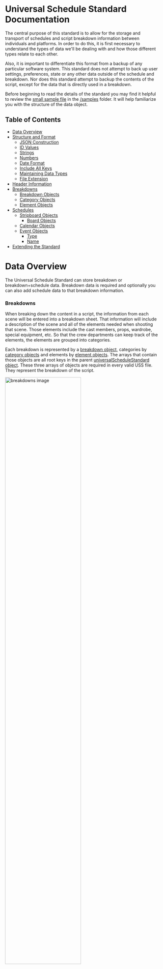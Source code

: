 # **Universal Schedule Standard Documentation**

The central purpose of this standard is to allow for the storage and transport of schedules and script breakdown information between individuals and platforms. In order to do this, it is first necessary to understand the types of data we'll be dealing with and how those different types relate to each other.

Also, it is important to differentiate this format from a backup of any particular software system. This standard does not attempt to back up user settings, preferences, state or any other data outside of the schedule and breakdown. Nor does this standard attempt to backup the contents of the script, except for the data that is directly used in a breakdown.

Before beginning to read the details of the standard you may find it helpful to review the [small sample file](../samples/small_sample_schedule.uss) in the [/samples](../samples/) folder. It will help familiarize you with the structure of the data object.

## Table of Contents
- [Data Overview](#data-overview)
- [Structure and Format](#structure-and-format)
    - [JSON Construction](#json-construction)
    - [ID Values](#id-values)
    - [Strings](#strings)
    - [Numbers](#numbers)
    - [Date Format](#date-format)
    - [Include All Keys](#include-all-keys)
    - [Maintaining Data Types](#maintaining-data-types)
    - [File Extension](#file-extension)
- [Header Information](#header-information)
- [Breakdowns](#breakdowns)
    - [Breakdown Objects](#breakdown-objects)
    - [Category Objects](#category-objects)
    - [Element Objects](#element-objects)
- [Schedules](#schedules)
    - [Stripboard Objects](#stripboard-objects)
        - [Board Objects](#board-objects)
    - [Calendar Objects](#calendar-objects)
    - [Event Objects](#event-objects)
        - [Type](#type)
        - [Name](#name)
- [Extending the Standard](#extending-the-standard)

# Data Overview

The Universal Schedule Standard can store breakdown or breakdown+schedule data. Breakdown data is required and optionally you can also add schedule data to that breakdown information.

### Breakdowns

When breaking down the content in a script, the information from each scene will be entered into a breakdown sheet. That information will include a description of the scene and all of the elements needed when shooting that scene. Those elements include the cast members, props, wardrobe, special equipment, etc. So that the crew departments can keep track of the elements, the elements are grouped into categories.

Each breakdown is represented by a [breakdown object](#breakdown-objects), categories by [category objects](#category-objects) and elements by [element objects](#element-objects). The arrays that contain those objects are all root keys in the parent [universalScheduleStandard object](#structure-and-format). These three arrays of objects are required in every valid USS file. They represent the breakdown of the script.

<img src="../images/structure_breakdowns_02.png" alt="breakdowns image" width="70%">

### Breakdowns + Schedules

With all of the breakdown information available in the file, you may optionally also include schedule data that represents the order in which you plan to shoot the breakdown material. To do this, you will need to add [stripboard objects](#stripboard-objects) and [calendar objects](#calendar-objects) to the root USS object. The USS object must also contain all of the breakdown, category and element data described above.

Individual schedule scenarios are represented by [stripboard objects](#stripboard-objects). Each stripboard object contains an array of child [board objects](#board-objects), which in turn contain ordered arrays of breakdown object IDs. There are traditionally no less than two board objects and they are commonly named 'stripboard' and 'boneyard'. Other boards can be added too for things like additional units. Cumulatively each stripboard's board objects contain references to all of the breakdown objects contained in the schedule. Multiple stripboards may exist in a schedule, representing different arrangements of the breakdowns and thus different scenarios for the shoot.

Stripboard objects also reference one of potentially many [calendar objects](#calendar-objects). This calendar contains all of the date information about a particular scenario. Each date related piece of information is held in an array of [event objects](#event-objects). Each event object represents one type of event on the show. It could be a holiday, a company travel day, a rehearsal day, etc. These events will be used to reflect company days off and notable events in the final schedule.

<img src="../images/structure_schedules_02.png" alt="structure image" width="80%">

Now that we have an understanding of the general structure of the data, let's take a look at how to construct it.

# Structure and Format

The Universal Schedule Standard (USS) conforms to the [JSON](https://www.json.org/json-en.html) standard using [UTF-8](https://www.utf8.com/) and is essentially a structured JSON store of relational data.

The complete USS object is constructed as:

```
{
  "universalScheduleStandard": {
    "id": string | UUID value | required,
    "author": string | name of individual creator | can be null,
    "company": string | name of the company for which the schedule was created | can be null,
    "created": string | ISO Date of the creation date of the schedule | required,
    "episode": string | the series episode number | can be null,
    "episodeName": string | the title of the series episode | can be null,
    "description": string | description of the schedule | can be null,
    "name": string | name of the schedule | required,
    "project": string | name of the feature, short, spot or series | can be null,
    "schedColor": string | name of the schedule revision color | can be null,
    "schedDate": string | ISO Date of the revision date of the schedule | can be null,
    "scriptColor": string | name of the script revision color | can be null,
    "scriptDate": string | ISO Date of the revision date of the script | can be null,
    "season": string | the episodic series season number or identifier | can be null,
    "source": string | name of originating app or site | required,
    "ussVersion": string | USS version number | required,

    "breakdowns": array of breakdown objects | required,
    "categories": array of category objects | required,
    "elements": array of element objects | required,

    "stripboards": array of stripboard objects | required only for schedules,
    "calendars": array of calendar objects | required only for schedules
  }
}
```

Please see the [/samples](../samples) folder for examples.

## **JSON Construction**
For general notes on the JSON standard, please refer to the following online sources:

- [MDM Web Docs - JSON](https://developer.mozilla.org/en-US/docs/Web/JavaScript/Reference/Global_Objects/JSON)
- [MDM Web Docs - Working with JSON](https://developer.mozilla.org/en-US/docs/Learn/JavaScript/Objects/JSON)
- [W3 Schools - JSON](https://www.w3schools.com/js/js_json.asp)

## **ID Values**
Throughout the USS object, every object contains its own unique ID value. Unique values help in the identification of any data that may already exist in a system. For example, when importing a breakdown into a third party app, an importer can check to see if individual breakdowns or elements have been previously imported, thus potentially reducing the amount of duplicated data.

It is considered best practice to use a 12 byte [BSON ObjectID](https://docs.mongodb.com/manual/reference/method/ObjectId/) but any UUID will suffice. An example ID would look like "6246e86c606cfc0016ed0a91".

## **Strings**
All strings should be stored as plain text. Rich text is not supported in the standard. Note that some key/value pairs may seem like they would take a number instead of a string. Please store values only in their described format. Values like scene numbers or page numbers may initially seem like numbers until you consider that both commonly contain letters.

## **Numbers**
Numbers can be stored as integers or decimal values, as required. They should not be stored as strings.

## **Date Format**
Dates should all be [ISO Date Format](https://www.iso.org/iso-8601-date-and-time-format.html) and should follow the format "2022-06-24T08:00:00.000Z"

## **Include All Keys**
You should include all keys in all objects, even if that key has no value. Skipping keys could throw errors in third party parsers. If you are not using a particular key, its value should be set to *null*. If the value for an array is empty you may use empty brackets ([]).

## **Maintaining Data Types**
Please maintain the correct data type for each key. The use of incorrect data types (i.e., using a number where a string is expected) will throw an error during parsing.

## **File Extension**
When saving files please use the file extension '.uss', which is an acronym of Universal Schedule Standard. 

# Header Information

The header keys describe the overall USS object's contents. Please see the [/samples](../samples) folder for examples.

The primary header keys are `id`, `author`, `created`, `description`, `episode`, `episodeName`, `name`, `project`, `schedColor`, `schedDate`, `scriptColor`, `scriptDate`, `season`, `source`, and `ussVersion`. All keys are required but their value may be *null* if no information is available or if the key doesn't apply (i.e., feature films don't have `episode`, `episodeName` or `season` data).

Please note that the `ussVersion` refers to the USS version, not the version of the schedule. This is used to differentiate different versions of the USS standard as it evolves.

The remaining keys are `breakdowns`, `categories`, `elements`, `stripboards` and `calendars`. Their values are arrays that store their related objects, described below.

# Breakdowns

All valid USS objects must contain arrays of [breakdown objects](#breakdown-objects), [category objects](#category-objects) and [element objects](#element-objects). These three types of object arrays will make up the breakdown information.

## **Breakdown Objects**

The breakdown objects contain information about a scene (or scenes) in a script. 

```
{
  "id": string | UUID value | required,
  "bannerText": string | text value for banners | can be null,
  "comments": string | can be null,
  "created": string | ISO Date | required,
  "description": string | description of scene | can be null,
  "elements": array of element object ID string values | required,
  "pages": number | decimal value of page eighths | can be null,
  "scene": string | scene number | can be null,
  "scriptPage": string | page number scene starts on | can be null,
  "duration": number | millisecond duration to shoot scene | can be null,
  "type": string | one of 'scene|banner' | required
}
```

The `elements` array contains element ID strings that represent all of the elements in that breakdown.

The `pages` number is a decimal representation of the physical length of a breakdown (i.e., script scene) in eighths of pages. For example, if a breakdown represents 1/8 of of a script page, its `pages` value would be .125. A 5/8 page scene would be .625, and so on. Do not attempt to directly store fractions (i.e. 7/8) in this value as it will throw an error.

The INT/EXT, Day/Night and Set properties of the breakdown are merely added as elements to that breakdown. For the slugline "EXT. BEDFORD FALLS BRIDGE - NIGHT" you would add three id's to the `elements` array of that breakdown object, such as:

```
{..., elements: ["5d9fc8cfc0efae0017a32e31", "5d9fc8cfc0efae0017a32de8", "5d9fc8d0c0efae0017a32e39"], ...}
```

...that correspond to these [element objects](#element-objects):

```
{ "id": "5d9fc8cfc0efae0017a32e31", ..., "name": "EXT" },
{ "id": "5d9fc8cfc0efae0017a32de8", ..., "name": "BEDFORD FALLS BRIDGE" },
{ "id": "5d9fc8d0c0efae0017a32e39", ..., "name": "NIGHT" },
```

You can look at the sample files for examples of how to structure this. It is best practice to only have one element for each of these breakdown properties present in the `elements` array. For instance, it would confuse parsers to have both "INT" and "EXT" elements in the same breakdown.

Some scheduling software includes categories as part of the breakdown itself. Examples of these keys are Unit, Location and Script Day. These are not included as keys in the breakdown object directly, but can be referenced by the inclusion of elements that are in those categories, as in the above slugline example.

The `duration` key refers to the estimated duration it will take to shoot the scene. This is measured in milliseconds in order to easily conform to common coding practices. An example value would be 5700000 if the scene were estimated to take 1h 35m to shoot. (95m * 60s * 1000)

The `type` key has only one of two values: 'scene', 'banner'. 'Scene' types are the standard type and represent all of the breakdown information for a one or more scenes. 'Banner' types are used for inline notes and headers in a stripboard and should store their text in the `bannerText` value.

Note that all three types can store values if needed. If you'd like to have 'banner' types store `elements`, feel free. Any breakdown object can store the full amount of information, regardless of its `type`.

## **Category Objects**

A category represents a group of similar elements. 'Cast Members', 'Props' and 'Wardrobe' are all examples of categories. All elements must be listed in exactly one category. Elements that are not referred to in a category will be ignored. Elements that exist in more than one category will only have the first instance recognized.

Category objects are constructed like this:

```
{
  "id": string | UUID value | required,
  "created": string | ISO Date of the creation date of this category | required,
  "name": string | name of this category | required,
  "ucid": number | corresponding universal category ID number | required
}
```

Category `name` may be any string value, but should follow the original intent of the category, as described in the [Category Identification Standard](https://github.com/thinkcrew/UniversalCategoryIdentification).

The `ucid` refers to the corresponding category ID number in the [Category Identification Standard](https://github.com/thinkcrew/UniversalCategoryIdentification). All categories must conform to this standard by either using one of the existing category ID numbers or by using a custom number that is outside of the protected ranges, as described in that standard.

## **Element Objects**

An element represents a particular person or thing that will be needed to film a particular scene. While 'Cast Members', 'Props' and 'Wardrobe' are all different categories, 'George', 'Umbrella', 'Tuxedo' are all examples of elements in those respective categories.

Element objects are constructed like this:

```
{
  "id": string | UUID value | required,
  "category": string | ID value of related category | required,
  "created": string | ISO Date of the creation date of this element | required,
  "daysOff" : array of integers representing days of week | required,
  "dropDayCount": number | integer of days between drop & pickup | required,
  "elementId": string | board identifier of element | can be null,
  "events": array of event objects | can be null,
  "isDood": boolean | include this element on day out of days? | required,
  "isDrop": boolean | allow drop days on day out of days? | required,
  "isHold": boolean | allow hold days on day out of days? | required,
  "isIdLock": boolean | lock elementID value? | required,
  "linkedElements": array of element object ID string values | can be null, 
  "name": string | name of element | required | required,
}
```

The `category` key is required and is an ID value to this particular element's category. Each element must belong to one category, although categories may exist that have no elements assigned to them.

The `daysOff` array contains integers representing the days of the week in which this element cannot play. See the [calendar objects](#calendar-objects) section for a description of how this key works in that object, as the expected values and behavior is the same.

The `dropDayCount`, `isDood`, `isDrop`, `isHold` keys all refer to properties related to how and whether the element will appear in the [day out of days](https://en.wikipedia.org/wiki/Day_out_of_days_(filmmaking)). When creating values for these keys, default to *true* if the data you're importing from doesn't contain these features.

The `elementId` stores an additional identifier for an element, traditionally referred to as a 'board ID'. This is primarily used for cast members, who are commonly referred to by a number. It is a string instead of a number to allow for the use of letters.

The `linkedElements` array is made up of element IDs and represent all of the elements that are linked to the element. Linking elements is used in some software to ensure that when a particular element is added to a breakdown, a number of other elements are automatically added as well. Examples commonly include actors and props they are always seen with. A doctor and their stethoscope, for example.

Events refers to specific calendar events for this element. If an individual actor has a fitting or cannot work on a particular day, events will be created for them to reflect this. The `events` array is made up of [event objects](#event-objects).

# Schedules

If representing a schedule, the USS object must also contain arrays of [stripboard objects](#stripboard-objects) and [calendar objects](#calendar-objects). If both the `stripboards` and `calendars` keys are not present, their arrays have no length, or are *null* then the USS object is considered to be just a breakdown.

Each parent stripboard contains a number of child board objects, which each contain lists of breakdown IDs. The order of those breakdown ID numbers and their assignment to a particular board represents different scenarios for the shoot.

<img src="../images/structure_stripboards_01.png" alt="stripboards image" width="70%">

## **Stripboard Objects**

A stripboard, sometimes referred to as a [production board](https://en.wikipedia.org/wiki/Production_board), represents a particular scenario for the show - the order in which the breakdown information will be shot. There can be many stripboards in a schedule.

The stripboard objects are constructed like this:

```
{
  "id" : string | UUID value | required,
  "boards" : array of board objects | required,
  "calendar" : string | calendar object ID string value | can be null,
  "name" : string | name of stripboard | required
}
```

The `name` is the name of this stripboard. For example, it could be "First Draft" or "Revised Blue 6/24/22".

Each stripboard object can contain multiple distinct `boards` inside of them. The most common examples of this are a stripboard and a boneyard. Both are unique boards and should contain unique values. Some scheduling software may also allow for additional boards representing additional units, etc. Each of these boards are represented by [board objects](#board-objects).

### **Board Objects**

The [stripboard object's](#stripboard-objects) `boards` array is made up of board objects, which are constructed like this:

```
{
  "id": string | UUID value | required,
  "name": string | name value of board | required,
  "breakdownIds": ordered array breakdown object ID values, or an array of arrays of those values | required
}
```

The board object `name` is not the same as the `name` key in the [stripboard objects](#stripboard-objects). The board objects `name` should merely describe the individual board's intended purpose. If you're just including a stripboard and a boneyard, it is best practice to name your boards 'stripboard' and 'boneyard'. Additional boards could be called 'second unit', etc., at your discretion.

Important: the order of the `breakdownIds` is the order of the breakdowns in this stripboard, so ensure that you are storing the IDs in the intended order.

In any stripboard breakdowns can be grouped into shooting days. To represent shooting days, group the breakdown ids into sub-arrays inside `breakdownIds` array. The number of the shoot day and its date are inferred by its order in array and the start date in the calendar. If the stripboard does not have any day breaks, then the `breakdownIds` value would simply be a an array of breakdown ids without grouping them into sub-arrays. Note that this means that the items in the `breakdownIds` array can have a type of either `string` or `array`.

```
stripboards: {
  ...
  "boards" : [
      { 
        ...
        "name": "Stripboard"
        "breakdownIds" : [
            [                              
              "5d9fc8cfc0efae0017a32e31", ⎤
              "5d9fc8cfc0efae0017a32de8", ⎥ This is Day 1
              "5d9fc8d0c0efae0017a32e39"  ⎦
            ],
            [                              
              "603c49bb9d67b45889ade2a7", ⎤ This is Day 2
              "623c9a26aad4d876cc370bf0"  ⎦
            ]
        ]
      }
  ],
}
```

The length of the combined arrays of the `breakdownIds` across all boards and sub-arrays within a stripboard object must be equal to the total number of breakdown objects in `breakdowns`. For example, say you have two boards -- 'stripboard' which cumulatively has 75 IDs and 'boneyard' which has 25 IDs -- you must have a total of 100 breakdown objects in your `breakdowns` array. [Breakdown objects](#breakdown-objects) that are not referenced in a `boards.breakdownIds` array will be ignored.

## **Calendar Objects**

Calendar objects represent an overall calendar for the show and would traditionally include a start date, days of the week when there's no filming (weekends), and any unique events such as holidays, company travel, rehearsal days, etc.

Multiple calendars may be included in the `calendars` array, representing different scenarios for the show. Calendar objects are constructed as follows:

```
{
  "id" : string | UUID value | required,
  "daysOff" : array of integers representing days of week | required,
  "events" : array of events objects | required,
  "name" : string | name of calendar | required,
}
```

The `daysOff` array contains integers representing the days of the week when no filming will occur. The days of the week are represented by the following values:

| Day       | Value |
| :---      | :---: |
| Sunday    |   0   |
| Monday    |   1   |
| Tuesday   |   2   |
| Wednesday |   3   |
| Thursday  |   4   |
| Friday    |   5   |
| Saturday  |   6   |

To represent not filming on Sunday and Saturday, the `daysOff` array would be [ 0, 6 ]. No values over 6 should be used, nor should negative numbers. Duplicates should be avoided. The order of the array is not important.

The `name` is simply the name the user gave to this calendar. It could be "Start in January", or "Push Two Weeks".

Each calendar object may contain a number of events. The `events` array is made up of [event objects](#event-objects).

## **Event Objects**

Event objects are used in both [calendar objects](#calendar-objects) and [element objects](#element-objects). They are constructed as follows:

```
{
  "id" : string | UUID value | required,
  "date" : string | ISO Date for this event | required,
  "type" : string | one of 'start|dayOff|event' | required,
  "name" : string | name of the event, see name section below | can be null
}
```

The `date` key is a standard ISO Date and represents the date of this particular event.

### Type

The `type` key sets the general type of the event and is limited to the below values:

| Value          | Description                                                                 |
| :---           | :---                                                                        |
| 'start'        | this event object will represent the date of the first day array in a board |
| 'dayOff'       | this event object will represent an individual date to skip on a board      |
| 'event'        | denotes a variable type of event, such as rehearsals, travel, etc           |

It's important to draw a distinction between the `daysOff` array in the [calendar object](#calendar-objects) and the potential value of 'dayOff' in the `type` key of the event object. The `daysOff` array is denoting the days of the week that the production will not be filming (every Sat & Sun, for example). The 'dayOff' value is noting that an individual date will be a day off for the show (June 3, 2022, for example). The 'dayOff' value could be used for things like turnaround days.

### Name

The `name` represents the individual name of the `type` value. Note that when the `type` is 'start', `name` can be set to *null*. Here is a list of potential values, based on the preceding value of the `type` key.

| Type Value     | Name Value                                                                                         |
| :---           | :---                                                                                               |
| 'start'        | *null*                                                                                             |
| 'dayOff'       | best practice is one of 'holiday\|dayOff', can use custom values here, as needed                   |
| 'event'        | best practice is one of 'fitting\|rehearsal\|travel\|photo', can use custom values here, as needed |

Adherence to the best practice values above is technically optional, but strong consideration should be given to working within these naming conventions where possible. This will increase the chances that third party parsers will be able to correctly identify your events.

___

# Extending the Standard

Removing, renaming or altering the structure of the existing key/value pairs in the USS object is not allowed. However, you may add your own custom keys to the object. If you need to add keys, please adhere to the following rules.

All custom keys must:

- Adhere to the JSON standard
- Begin with an underscore (ie `_keyName`)
- Not interfere with or alter the existing structure of the USS object
- Add values to the object that aren't already included in this standard (ie don't just add values to the object under your own custom name when a key already exists for that purpose)

If you feel that your custom key is useful to the overall standard, you may submit a [pull request](https://github.com/thinkcrew/UniversalScheduleStandard/pulls) and your ideas will be considered for inclusion in the official standard.
